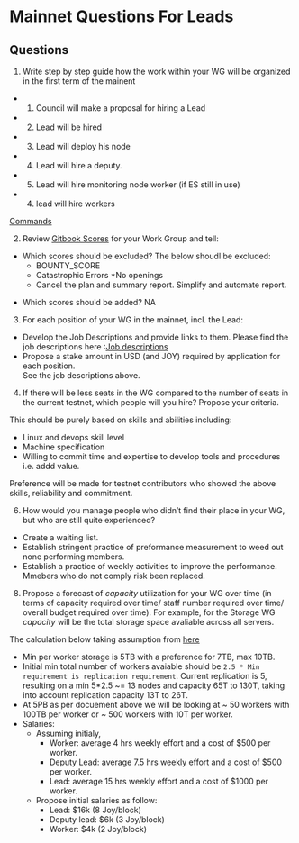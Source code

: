 # Mainnet Questions For Leads

## Questions 

1. Write step by step guide how the work within your WG will be organized in the first term of the mainent 
 -  1. Council will make a proposal for hiring a Lead
 -  2. Lead will be hired
 -  3. Lead will deploy his node
 -  4. Lead will hire a deputy.
 -  5. Lead will hire monitoring node worker (if ES still in use)
 -  4. lead will hire workers

[Commands](https://github.com/yasiryagi/community-repo/blob/master/working-groups/storage-group/leader/Initial_%20setup_commands.md)

2. Review [Gitbook Scores](https://joystream.gitbook.io/testnet-workspace/testnet/council-period-scoring/general-working-group-score) for your Work Group and tell: 
* Which scores should be excluded? 
  The below shoudl be excluded:
  -  BOUNTY_SCORE
  - Catastrophic Errors
    *No openings
  - Cancel the plan and summary report. Simplify and automate report. 
  
- Which scores should be added? 
NA
3. For each position of your WG in the mainnet, incl. the Lead: 
- Develop the Job Descriptions and provide links to them.
Please find the job descriptions here :[Job descriptions](https://github.com/yasiryagi/community-repo/tree/master/working-groups/storage-group/leader/opening)
- Propose a stake amount in USD (and JOY) required by application for each position.  
See the job descriptions above.
4. If there will be less seats in the WG compared to the number of seats in the current testnet, which people will you hire? Propose your criteria.

This should be purely based on skills and abilities including:
 - Linux and devops skill level
 - Machine specification
 - Willing to commit time and expertise to develop tools and procedures i.e. addd value. 

Preference will be made for testnet contributors who showed the above skills, reliability and commitment.
 
6. How would you manage people who didn’t find their place in your WG, but who are still quite experienced? 
- Create a waiting list.
- Establish stringent practice of preformance measurement to weed out none performing members.  
- Establish a practice of weekly activities to improve the performance. Mmebers who do not comply risk been replaced. 
8. Propose a forecast of _capacity_ utilization for your WG over time (in terms of capacity required over time/ staff number required over time/ overall budget required over time). For example, for the Storage WG _capacity_ will be the total storage space avaliable across all servers. 

The calculation below taking assumption from [here](https://gist.github.com/bedeho/1b231111596e25b215bc66f0bd0e7ccc)

* Min per worker storage is 5TB with a preference for 7TB, max 10TB.
* Initial min total number of workers avaiable should be `2.5 * Min requirement is replication requirement`. Current replication is 5, resulting on a min 5*2.5 ~= 13 nodes and capacity 65T to 130T, taking into account replication capacity 13T to 26T. 
* At 5PB as per docuement above we will be looking at ~ 50 workers with 100TB per worker or ~ 500 workers with 10T per worker. 
* Salaries: 
  - Assuming initialy, 
    * Worker: average 4 hrs weekly effort and a cost of $500 per worker.
    * Deputy Lead: average 7.5 hrs weekly effort and a cost of $500 per worker.
    * Lead: average 15 hrs weekly effort and a cost of $1000 per worker.
  - Propose initial salaries as follow:
    * Lead: $16k (8 Joy/block)
    * Deputy lead: $6k (3 Joy/block)
    * Worker: $4k (2 Joy/block)

